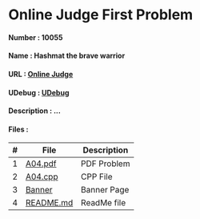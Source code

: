 # Online Judge First Problem
#### Number  :   10055
#### Name    :   Hashmat the brave warrior
#### URL     :   <a href="https://onlinejudge.org/index.php?option=com_onlinejudge&Itemid=8&page=show_problem&problem=996">Online Judge</a>
#### UDebug  :   <a href="https://www.udebug.com/UVa/10055">UDebug</a>
#### Description    : ...
#### Files  :
|   #   | File     | Description                      |
| :---: | -------- | -------------------------------- |
|   1   | [A04.pdf](images/diagram.png)</a> | PDF Problem |
|   2   | [A04.cpp](/images/game.png)</a> | CPP File |
|   3   | [Banner](Banner)</a> | Banner Page |
|   4   | [README.md](README.md)</a> | ReadMe file |